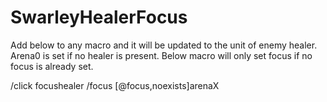 # SwarleyHealerFocus
Add below to any macro and it will be updated to the unit of enemy healer.
Arena0 is set if no healer is present.
Below macro will only set focus if no focus is already set.

/click focushealer
/focus [@focus,noexists]arenaX
